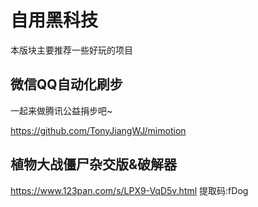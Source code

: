 # 自用黑科技
本版块主要推荐一些好玩的项目

## 微信QQ自动化刷步

一起来做腾讯公益捐步吧~

https://github.com/TonyJiangWJ/mimotion

## 植物大战僵尸杂交版&破解器
https://www.123pan.com/s/LPX9-VqD5v.html
提取码:fDog
